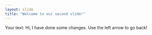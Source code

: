 ```yaml
---
layout: slide
title: "Welcome to our second slide!"
---
```

Your text: Hi, I have done some changes.
Use the left arrow to go back!
